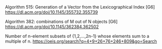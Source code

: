 Algorithm 515: Generation of a Vector from the Lexicographical Index [G6]
https://dl.acm.org/doi/10.1145/355732.355739

Algorithm 382: combinations of M out of N objects [G6]
https://dl.acm.org/doi/10.1145/362384.362502

Number of n-element subsets of {1,2,...,2n-1} whose elements sum to a multiple of n.
https://oeis.org/search?q=4+9+26+76+246+809&go=Search
